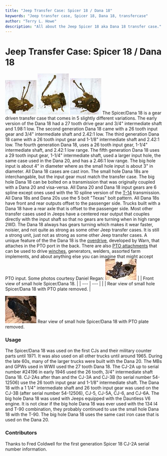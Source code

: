 ```yaml
---
title: "Jeep Transfer Case: Spicer 18 / Dana 18"
keywords: "Jeep transfer case, Spicer 18, Dana 18, transfercase"
author: "Terry L. Howe"
description: "All about the Jeep Spicer 18 aka Dana 18 transfer case."
---
```


# Jeep Transfer Case: Spicer 18 / Dana 18
[![D18 front](/xfer/d18f_.jpg)](/xfer/d18f.jpg)
[![D18 back](/xfer/d18s_.jpg)](/xfer/d18s.jpg)
[![D18 back](/xfer/d18b_.jpg)](/xfer/d18b.jpg)
The Spicer/Dana 18 is a gear driven transfer case that comes in 5
slightly different variations.  The early version of the Dana 18
had a 27 tooth drive gear and 3/4" intermediate shaft and 1.98:1
low.  The second generation Dana 18 came with a 26 tooth input
gear and 3/4" intermediate shaft and 2.42:1 low.
The third generation Dana 18 came with a 26 tooth input
gear and 1-1/8" intermediate shaft and 2.42:1 low.  The fourth
generation Dana 18, uses a 26 tooth input gear, 1-1/4" intermediate
shaft, and 2.42:1 low range.  The fifth generation Dana 18 uses a
29 tooth input gear, 1-1/4" intermediate shaft, used a larger input
hole, the same case used in the Dana 20, and has a 2.46:1 low range.
The big hole input is about 4" in diameter where as the small hole
input is about 3" in diameter.  All Dana 18 cases are cast iron.
The small hole Dana 18s are interchangable, but the input gear
must match the transfer case.  The big hole Dana 18 can be bolted
on a transmission that was originally coupled with a Dana 20
and visa-versa.  All Dana 20 and Dana 18 input gears are 6 spline
except ones used with the 10 spline version of the
[T-14](/trans/t14.html) transmission.
All Dana 18s and Dana 20s use the 5 bolt "Texas" bolt pattern.
All Dana 18s have front and rear outputs offset to the passenger side.
Trucks built with a Dana 18 have a rear axle that is offset to the
passenger side.  Most other transfer cases used in Jeeps have a
centered rear output that couples directly with the input shaft so
that no gears are turning when in high range 2WD.  The Dana 18 always
has gears turning which makes it wear faster, noisier, and not quite
as strong as some other Jeep transfer cases.  It is still a strong unit,
just not as strong as some other Jeep transfer cases.
A unique feature of the the Dana 18 is the
[overdrive](/convxfer/warnod.html),
developed by Warn, that attaches in the PTO port in the back.  There
are also [PTO attachments](/winch/d18pto.html)
that can be used to drive [winches](/winch),
generators, welders, assorted farm implements, and about anything else
you can imagine that might accept PTO input.
Some photos courtesy Daniel Regan:
[![D18 front](/xfer/d18front_.jpg)](/xfer/d18front.jpg)
|  | Front view of small hole Spicer/Dana 18. |
| --- | --- |
|  | Rear view of small hole Spicer/Dana 18 with PTO plate removed. |

[![D18 back](/xfer/d18back_.jpg)](/xfer/d18back.jpg)
Rear view of small hole Spicer/Dana 18 with PTO plate removed.
### Usage
The Spicer/Dana 18 was used on the first CJs and their military counter
parts until 1971.  It was also used on all other trucks until
around 1965.  During the late 60s, many of the larger trucks
were built with the Dana 20.  The MBs and GPWs used in WWII
used the 27 tooth Dana 18.  The CJ-2A up to serial number #24196
in early 1946 used the 26 tooth, 3/4" intermediate shaft Dana 18.
CJ-2As after than and the CJ-3A and
CJ-3B (to serial number 54-12506) use the 26 tooth input gear
and 1-1/8" intermediate shaft.  The Dana 18 with a 1 1/4"
intermediate shaft and 26 tooth input gear was used on
the CJ-3B (after serial number 54-12506), CJ-5, CJ-5A, CJ-6, and
CJ-6A.  The big hole Dana 18 was used with Jeeps equipped with
the Dauntless V6 engine.  It is not clear if the big hole Dana 18
was ever used with the 134 I4 and T-90 combination, they probably
continued to use the small hole Dana 18 with the T-90.  The big hole
Dana 18 uses the same cast iron case that is used on the Dana 20.
### Contributors
Thanks to Fred Coldwell for the first generation Spicer 18 CJ-2A
serial number information.